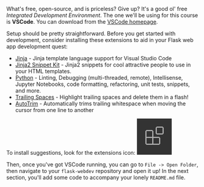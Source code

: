 What's free, open-source, and is priceless? Give up? It's a good ol' free *Integrated Development Environment*. The one we'll be using for this course is **VSCode**. You can download from the <a href="https://code.visualstudio.com" target="_blank">VSCode homepage</a>.

Setup should be pretty straightforward. Before you get started with development, consider installing these extensions to aid in your Flask web app development quest:

- <a href="https://marketplace.visualstudio.com/items?itemName=wholroyd.jinja" target="_blank">Jinja</a> - Jinja template language support for Visual Studio Code
- <a href="https://marketplace.visualstudio.com/items?itemName=WyattFerguson.jinja2-snippet-kit" target="_blank">Jinja2 Snippet Kit</a> - Jinja2 snippets for cool attractive people to use in your HTML templates.
-  <a href="https://marketplace.visualstudio.com/items?itemName=ms-python.python" target="_blank">Python</a> - Linting, Debugging (multi-threaded, remote), Intellisense, Jupyter Notebooks, code formatting, refactoring, unit tests, snippets, and more.
- <a href="https://marketplace.visualstudio.com/items?itemName=shardulm94.trailing-spaces" target="_blank">Trailing Spaces</a> - Highlight trailing spaces and delete them in a flash!
- <a href="https://marketplace.visualstudio.com/items?itemName=NathanRidley.autotrim" target="_blank">AutoTrim</a> - Automatically trims trailing whitespace when moving the cursor from one line to another

[//]: # (Some more suggestions?)

To install suggestions, look for the extensions icon:
![VSCode Extensions](../images/extensions-view-icon.png)

[//]: # (More to add on the layout)

Then, once you've got VSCode running, you can go to `File -> Open Folder`, then navigate to your `flask-webdev` repository and open it up! In the next section, you'll add some code to accompany your lonely `README.md` file.